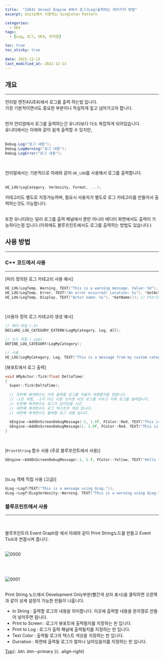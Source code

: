 ```yaml
---
title:  "[UE4] Unreal Engine 4에서 로그(Log)출력하는 여러가지 방법"
excerpt: Unity에서 사용하는 Singleton Pattern

categories:
  - UE4
tags:
  - [Log, 로그, UE4, 언리얼]

toc: true
toc_sticky: true
 
date: 2022-12-13
last_modified_at: 2022-12-13
---
```


## 개요
---
언리얼 엔진4(UE4)에서 로그를 출력 하는법 입니다. <br> 
가장 기본적이면서도 중요한 부분이니 착실하게 짚고 넘어가고자 합니다. <br>
<br>

먼저 언리얼에서 로그를 출력하는건 유니티보다 다소 복잡하게 되어있습니다. <br>
유니티에서는 아래와 같이 쉽게 출력할 수 있지만, <br><br>
``` C#
Debug.Log("로그 내용");
Debug.LogWarning("로그 내용");
Debug.LogError("로그 내용");
```
<br>

언리얼에서는 기본적으로 아래와 같이 ```UE_LOG```를 사용해서 로그를 출력합니다. <br><br>

```C++
UE_LOG(LogCategory, Verbosity, Format, ...);  
```

카테고리도 별도로 지정가능하며, 필요시 사용자가 별도로 로그 카테고리를 만들어서 출력하는것도 가능합니다. <br><br>

또한 유니티와는 달리 로그를 출력 패널에서 뿐만 아니라 에디터 화면에서도 출력이 가능하다는점 입니다.(이외에도 블루프린트에서도 로그를 출력하는 방법도 있습니다.) <br>


## 사용 방법
---

### C++ 코드에서 사용
---

[미리 정의된 로그 카테고리 사용 예시]
```C++
UE_LOG(LogTemp, Warning, TEXT("This is a warning message. Value: %d"), 123);
UE_LOG(LogTemp, Error, TEXT("An error occurred! Location: %s"), *GetActorLocation().ToString()); // FVector 출력 시 * 필요
UE_LOG(LogTemp, Display, TEXT("Actor name: %s"), *GetName()); // FString 출력 시 * 필요
```
<br>

[사용자 정의 로그 카테고리 생성 예시]
```C++
// 헤더 파일 (.h)
DECLARE_LOG_CATEGORY_EXTERN(LogMyCategory, Log, All);

// 소스 파일 (.cpp)
DEFINE_LOG_CATEGORY(LogMyCategory);

// 사용
UE_LOG(LogMyCategory, Log, TEXT("This is a message from my custom category."));
```

[뷰포트에서 로그 출력]
```C++
void AMyActor::Tick(float DeltaTime)
{
  Super::Tick(DeltaTime);
  
  // 첫번째 매개변수는 이후 출력할 로그를 지울지 개행할지를 정합니다. 
  // -1은 개행, -1이 아닌 다른 숫자면 이전 로그를 지우고 이후 로그를 출력합니다.
  // 두번째 매개변수는 로그가 남아있을 시간
  // 세번째 매개변수는 로그 텍스트의 색상 입니다. 
  // 네번째 매개변수는 출력할 로그 내용 입니다. 
  
  GEngine->AddOnScreenDebugMessage(-1, 1.0f, FColor::Red, TEXT("This is a message from my custom category.")); 
  GEngine->AddOnScreenDebugMessage(1, 1.0f, FColor::Red, TEXT("This is a message from my custom category.")); 
}
```

<br>

[```PrintString``` 함수 사용 (주로 블루프린트에서 사용)]
```C++
GEngine->AddOnScreenDebugMessage(-1, 5.f, FColor::Yellow, TEXT("Hello from C++!"));
```

<br>

[```GLog``` 객체 직접 사용 (고급)]
```C++
GLog->Logf(TEXT("This is a message using GLog."));
GLog->Logf(ELogVerbosity::Warning, TEXT("This is a warning using GLog."));
```

### 블루프린트에서 사용
---
<br><br>
블루프린트의 Event Graph창 에서 아래와 같이 Print String노드를 만들고 Event Tick과 연결시켜 줍니다.<br><br>

![0000](https://github.com/user-attachments/assets/6f9aaa86-6699-40ce-8875-6a5d08cbb947)<br><br><br><br>

![0001](https://github.com/user-attachments/assets/c6bb49d1-c58d-475f-be9c-35ec34090b50)<br><br>

Print String 노드에서 Development Only부분(빨간색 상자 표시)을 클릭하면 오른쪽과 같이 상세 설정이 가능한 핀들이 나옵니다.

* In String : 출력할 로그의 내용을 의미합니다. 이곳에 출력할 내용을 문자열로 만들어 넣어주면 됩니다.
* Print to Screen : 로그가 뷰포트에 출력될지를 지정하는 핀 입니다.
* Print to Log : 로그가 출력 패널에 출력될지를 지정하는 핀 입니다.
* Text Color : 출력될 로그의 텍스트 색상을 지정하는 핀 입니다.
* Durration : 화면에 출력될 로그가 얼마나 남아있을지를 지정하는 핀 입니다.






[Top](#){: .btn .btn--primary }{: .align-right}